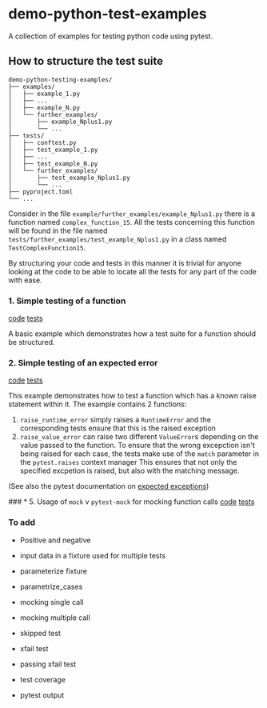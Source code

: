 # demo-python-test-examples
A collection of examples for testing python code using pytest.

## How to structure the test suite

```
demo-python-testing-examples/
├── examples/
│   ├── example_1.py
│   ├── ...
│   ├── example_N.py
│   └── further_examples/
│       ├── example_Nplus1.py
│       └── ...
├── tests/
│   ├── conftest.py
│   ├── test_example_1.py
│   ├── ...
│   ├── test_example_N.py
│   └── further_examples/
│       ├── test_example_Nplus1.py
│       └── ...
├── pyproject.toml
└── ...
```

Consider in the file  `example/further_examples/example_Nplus1.py` there is a function named `complex_function_15`. All the tests concerning this function will be found in the file named `tests/further_examples/test_example_Nplus1.py` in a class named `TestComplexFunction15`.

By structuring your code and tests in this manner it is trivial for anyone looking at the code to be able to locate all the tests for any part of the code with ease.

### 1. Simple testing of a function
[code](https://github.com/pricemg/demo-python-testing-examples/blob/main/examples/example_1.py)
[tests](https://github.com/pricemg/demo-python-testing-examples/blob/main/tests/test_example_1.py)

A basic example which demonstrates how a test suite for a function should be structured.

### 2. Simple testing of an expected error
[code](https://github.com/pricemg/demo-python-testing-examples/blob/main/examples/example_2.py)
[tests](https://github.com/pricemg/demo-python-testing-examples/blob/main/tests/test_example_2.py)

This example demonstrates how to test a function which has a known raise statement within it.
The example contains 2 functions:
1. `raise_runtime_error` simply raises a `RuntimeError` and the corresponding tests ensure that this is the raised exception
2. `raise_value_error` can raise two different `ValueError`s depending on the value passed to the function. 
   To ensure that the wrong excepction isn't being raised for each case, the tests make use of the `match` parameter in the `pytest.raises` context manager
   This ensures that not only the specified excpetion is raised, but also with the matching message.

(See also the pytest documentation on [expected exceptions](https://docs.pytest.org/en/7.2.x/how-to/assert.html#assertions-about-expected-exceptions))

### * 5. Usage of `mock` v `pytest-mock` for mocking function calls
[code](https://github.com/pricemg/demo-python-testing-examples/blob/main/examples/example_5.py)
[tests](https://github.com/pricemg/demo-python-testing-examples/blob/main/tests/test_example_5.py)



### To add
* Positive and negative 
* input data in a fixture used for multiple tests
* parameterize fixture
* parametrize_cases

* mocking single call
* mocking multiple call 
* skipped test
* xfail test
* passing xfail test
* test coverage
* pytest output
